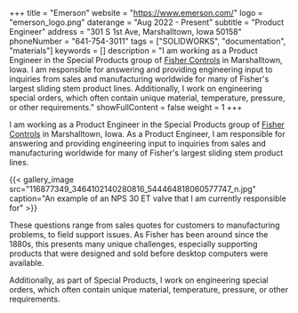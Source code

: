 +++
title = "Emerson"
website = "https://www.emerson.com/"
logo = "emerson_logo.png"
daterange = "Aug 2022 - Present"
subtitle = "Product Engineer"
address = "301 S 1st Ave, Marshalltown, Iowa 50158"
phoneNumber = "641-754-3011"
tags = ["SOLIDWORKS", "documentation", "materials"]
keywords = []
description = "I am working as a Product Engineer in the Special Products group of [Fisher Controls](https://www.emerson.com/en-us/automation/fisher) in Marshalltown, Iowa. I am responsible for answering and providing engineering input to inquiries from sales and manufacturing worldwide for many of Fisher's largest sliding stem product lines. Additionally, I work on engineering special orders, which often contain unique material, temperature, pressure, or other requirements."
showFullContent = false
weight = 1
+++

I am working as a Product Engineer in the Special Products group of
[Fisher Controls](https://www.emerson.com/en-us/automation/fisher) in
Marshalltown, Iowa. As a Product Engineer, I am responsible for answering and providing engineering input to inquiries from sales and manufacturing worldwide for many of Fisher's largest sliding stem product lines. 

{{< gallery_image src="116877349_3464102140280816_544464818060577747_n.jpg" caption="An example of an NPS 30 ET valve that I am currently responsible for" >}}

These questions range from sales quotes for customers to manufacturing problems,
to field support issues. As Fisher has been around since the 1880s, this presents
many unique challenges, especially supporting products that were designed
and sold before desktop computers were available.

Additionally, as part of Special Products, I work on engineering special orders, which often contain unique material, temperature, pressure, or other requirements.
